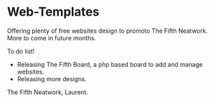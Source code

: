 # Web-Templates

Offering plenty of free websites design to promoto The Fifth Neatwork.
More to come in future months.

To do list!

- Releasing The Fifth Board, a php based board to add and manage websites.
- Releasing more designs.

The Fifth Neatwork,
Laurent.
